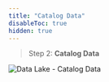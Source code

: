 ```yaml
---
title: "Catalog Data"
disableToc: true
hidden: true
---
```


> Step 2: **Catalog Data**

![Data Lake - Catalog Data](/images/modules/catalog.png?width=50pc)